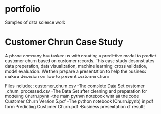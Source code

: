 # portfolio
Samples of data science work


# Customer Chrun Case Study
A phone company has tasked us with creating a predictive model to predict customer churn based on customer records. 
This case study desonstrates data preperation, data visualization, machine learning, cross validation, model evaluation. 
We then prepare a presentation to help the business make a decesion on how to prevent customer churn

Files included:
customer_churn.csv	-The complete Data Set
customer _churn_processed.csv -The Data Set after cleaning and preparation for modeling
Churn.ipynb -the main python notebook with all the code
Customer Churn Version 5.pdf -The python notebook (Churn.ipynb) in pdf form
Predicting Customer Churn.pdf -Business presentation of results
